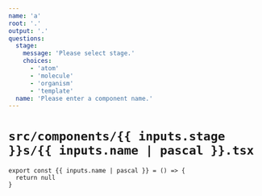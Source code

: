 ```yaml
---
name: 'a'
root: '.'
output: '.'
questions:
  stage:
    message: 'Please select stage.'
    choices:
      - 'atom'
      - 'molecule'
      - 'organism'
      - 'template'
  name: 'Please enter a component name.'
---
```


# `src/components/{{ inputs.stage }}s/{{ inputs.name | pascal }}.tsx`

```tsx
export const {{ inputs.name | pascal }} = () => {
  return null
}
```